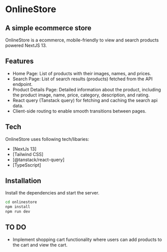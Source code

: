 # OnlineStore

## A simple ecommerce store

OnlineStore is a ecommerce, mobile-friendly to view and search products powered NextJS 13.

## Features

- Home Page: List of products with their images, names, and prices.
- Search Page: List of search results (products) fetched from the API endpoint.
- Product Details Page: Detailed information about the product, including the product image, name, price, category, description, and rating.
- React query (Tanstack query) for fetching and caching the search api data.
- Client-side routing to enable smooth transitions between pages.

## Tech

OnlineStore uses following tech/libaries:

- [NextJs 13]
- [Tailwind CSS]
- [@tanstack/react-query]
- [TypeSscript]

## Installation

Install the dependencies and start the server.

```sh
cd onlinestore
npm install
npm run dev
```

## TO DO

- Implement shopping cart functionality where users can add products to the cart and view the cart.
